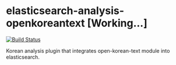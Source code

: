 # elasticsearch-analysis-openkoreantext [Working...]

[![Build Status](https://travis-ci.org/open-korean-text/elasticsearch-analysis-openkoreantext.svg?branch=master)](https://travis-ci.org/open-korean-text/elasticsearch-analysis-openkoreantext)

Korean analysis plugin that integrates open-korean-text module into elasticsearch.
